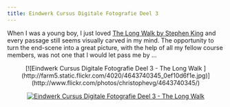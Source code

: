 ```yaml
---
title: Eindwerk Cursus Digitale Fotografie Deel 3
---
```


When I was a young boy, I just loved [The Long Walk by Stephen King](http://www.stephenking.com/library/bachman_novel/long_walk_the.html) and every passage still seems visually carved in my mind. The opportunity to turn the end-scene into a great picture, with the help of all my fellow course members, was not one that I would let pass me by ...

<div style="text-align: center;" markdown="1">
[![Eindwerk Cursus Digitale Fotografie Deel 3 - The Long Walk ](http://farm5.static.flickr.com/4020/4643740345_0ef10d6f1e.jpg)](http://www.flickr.com/photos/christophevg/4643740345/)

[![Eindwerk Cursus Digitale Fotografie Deel 3 - The Long Walk ](http://farm6.static.flickr.com/5018/5404822233_fcd52910b1.jpg)](http://www.flickr.com/photos/christophevg/5404822233/)
</div>
